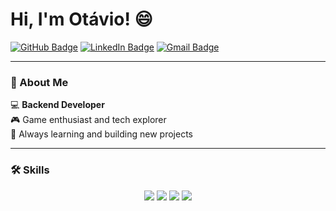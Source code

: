 # Hi, I'm Otávio! 😄

[![GitHub Badge](https://img.shields.io/badge/GitHub-181717?style=flat&logo=github&logoColor=white)](https://github.com/otaviocsr)
[![LinkedIn Badge](https://img.shields.io/badge/LinkedIn-0A66C2?style=flat&logo=linkedin&logoColor=white)](https://www.linkedin.com/in/otaviocsr/)
[![Gmail Badge](https://img.shields.io/badge/Gmail-EA4335?style=flat&logo=gmail&logoColor=white)](mailto:otavio1390@gmail.com)

---

### 🚀 About Me  
💻 **Backend Developer**  
🎮 Game enthusiast and tech explorer  
🌱 Always learning and building new projects  

---

### 🛠️ Skills  
<p align="center">
  <img src="https://img.shields.io/badge/Python-3776AB?style=for-the-badge&logo=python&logoColor=white" />
  <img src="https://img.shields.io/badge/JavaScript-F7DF1E?style=for-the-badge&logo=javascript&logoColor=black" />
  <img src="https://img.shields.io/badge/Java-007396?style=for-the-badge&logo=java&logoColor=white" />
  <img src="https://img.shields.io/badge/MySQL-4479A1?style=for-the-badge&logo=mysql&logoColor=white" />
</p>
